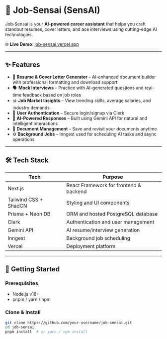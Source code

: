 # 🧠 Job‑Sensai (SensAI)

Job‑Sensai is your **AI‑powered career assistant** that helps you craft standout resumes, cover letters, and ace interviews using cutting-edge AI technologies.

🌐 **Live Demo**: [job-sensai.vercel.app](https://job-sensai.vercel.app)

---

## ✨ Features

- 📝 **Resume & Cover Letter Generator** – AI-enhanced document builder with professional formatting and download support
- 🗣️ **Mock Interviews** – Practice with AI-generated questions and real-time feedback based on job roles
- 📊 **Job Market Insights** – View trending skills, average salaries, and industry demands
- 🔐 **User Authentication** – Secure login/signup via Clerk
- 🧠 **AI-Powered Responses** – Built using Gemini API for natural and intelligent interactions
- 💾 **Document Management** – Save and revisit your documents anytime
- ⚙️ **Background Jobs** – Inngest used for scheduling AI tasks and async operations

---

## 🛠 Tech Stack

| Tech             | Purpose                                  |
|------------------|------------------------------------------|
| Next.js          | React Framework for frontend & backend   |
| Tailwind CSS + ShadCN | Styling and UI components             |
| Prisma + Neon DB | ORM and hosted PostgreSQL database       |
| Clerk            | Authentication and user management       |
| Gemini API       | AI resume/interview generation           |
| Inngest          | Background job scheduling                |
| Vercel           | Deployment platform                      |

---

## 🚀 Getting Started

### Prerequisites

- Node.js v18+
- pnpm / yarn / npm

### Clone & Install

```bash
git clone https://github.com/your-username/job-sensai.git
cd job-sensai
pnpm install  # or yarn / npm install
